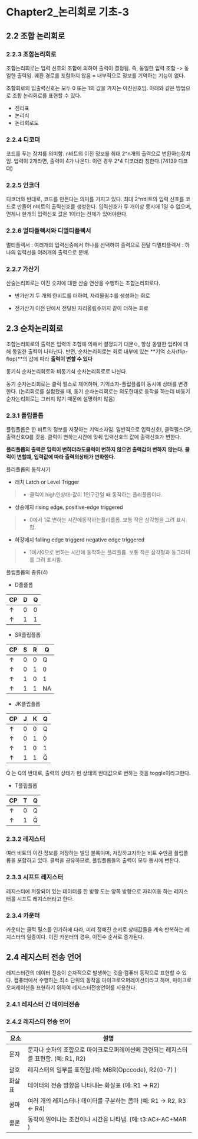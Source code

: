 # Chapter2_논리회로 기초-3

2.2 조합 논리회로
---

### 2.2.3 조합논리회로
조합논리회로는 입력 신호의 조합에 의하여 출력이 결정됨. 즉, 동일한 입력 조합 -> 동일한 출력임. 궤환 경로를 포함하지 않음 = 내부적으로 정보를 기억하는 기능이 없다.

조합회로의 입출력신호는 모두 0 또는 1의 값을 가지는 이진신호임. 아래와 같은 방법으로 조합 논리회로를 표현할 수 있다.
* 진리표
* 논리식
* 논리회로도

### 2.2.4 디코더
코드를 푸는 장치를 의미함. n비트의 이진 정보를 최대 2^n개의 출력으로 변환하는장치임. 입력이 2개라면, 출력이 4가 나온다. 이런 경우 2*4 디코더라 칭한다.(74139 디코더)

### 2.2.5 인코더
디코더와 반대로, 코드를 만든다는 의미를 가지고 있다. 최대 2^n비트의 입력 신호를 코드로 만들어 n비트의 출력신호를 생성한다. 입력신호가 두 개이상 동시에 1일 수 없으며, 언제나 한개의 입력신호 값은 1이라는 전제가 있어야한다. 

### 2.2.6 멀티플렉서와 디멀티플렉서
멀티플렉서 : 여러개의 입력선중에서 하나를 선택하여 출력으로 전달
디멀티플렉서 : 하나의 입력선을 여러개의 출력으로 분배.


### 2.2.7 가산기
산술논리회로는 이진 숫자에 대한 산술 연산을 수행하는 조합논리회로다. 


* 반가산기
  두 개의 한비트를 더하여, 자리올림수를 생성하는 회로

* 전가산기
  이전 단에서 전달된 자리올림수까지 같이 더하는 회로
  
2.3 순차논리회로
---
조합논리회로의 출력은 입력의 조합에 의해서 결정되기 대문ㅇ, 항상 동일한 입려에 대해 동일한 출력이 나타난다. 반면, 순차논리회로는 회로 내부에 있는 **기억 소자(flip-flop)**의 값에 따라 **출력이 변할 수 있다**

동기식 순차논리회로와 비동기식 순차논리회로로 나뉜다.

동기 순차논리회로는 클럭 펄스로 제어하며, 기억소자-플립플롭이 동시에 상태를 변경한다. (논리회로를 실험했을 때, 동기 순차논리회로는 의도한대로 동작을 하는데 비동기 순차논리회로는 그러지 않기 때문에 설명하지 않음)

### 2.3.1 플립플롭
플립플롭은 한 비트의 정보를 저장하는 기억소자임. 일반적으로 입력신호I, 클럭펄스CP, 출력신호Q를 갖음. 클럭이 변하는시간에 맞춰 입력신호의 값에 출력신호가 변한다.

**플리플롭의 출력은 입력이 변하더라도클럭이 변하지 않으면 출력값이 변하지 않는다. 클럭이 변할떄, 입력값에 따라 출력의상태가 변화한다.**

플리플롭의 동작시기
* 래치 Latch or Level Trigger
>* 클럭이 high인상태-값이 1인구간일 때 동작하는 플리플롭이다.
* 상승에지 rising edge, positive-edge triggered
>* 0에서 1로 변하는 시간에동작하는플리플롭. 보통 작은 삼각형을 그려 표시함.
* 하강에지 falling edge triggerd negative edge triggered
>* 1에서0으로 변하는 시간에 동작하는 플리플롭. 보통 작은 삼각형과 동그라미를 그려 표시함.

플립플롭의 종류(4)
* D플플롭

| CP | D | Q
|---|------|-------|
| ↑ |  0   | 0     | 
| ↑ |  1   | 1     |

  
* SR플립플롭
  
| CP | S | R | Q |
|----|---|---|-------|
| ↑  | 0 | 0 | Q     |
| ↑  | 0 | 1 | 0     |
| ↑  | 1 | 0 | 1     |
| ↑  | 1 | 1 | NA     |


* JK플립플롭
  
| CP | J | K | Q |
|----|---|---|-------|
| ↑  | 0 | 0 | Q      |
| ↑  | 0 | 1 | 0     |
| ↑  | 1 | 0 | 1     |
| ↑  | 1 | 1 | Q̄     |

Q̄ 는 Q의 반대로, 출력의 상태가 현 상태의 반대값으로 변하는 것을 toggle이라고한다.

* T플립플롭
  
| CP | T | Q|
|----|---|-------|
| ↑  | 0 | Q     |
| ↑  | 1 | Q̄     |

### 2.3.2 레지스터
여러 비트의 이진 정보를 저장하는 빌딩 블록이며, 저장하고자하는 비트 수만큼 플립플롭을 포함하고 있다. 클럭을 공유하므로, 플립플롭들의 출력이 모두 동시에 변한다. 

### 2.3.3 시프트 레지스터 
레지스터에 저장되어 있는 데이터를 한 방향 도는 양쪽 방향으로 자리이동 하는 레지스터를 시프트 레지스터라고 한다. 

### 2.3.4 카운터
카운터는 클럭 펄스를 인가하에 다라, 미리 정해진 순서로 상태값들을 계속 반복하는 레지스터의 일종이다. 이진 카운터의 경우, 이진수 순서로 증가된다.

2.4 레지스터 전송 언어
---
레지스터간의 데이터 전송이 순차적으로 발생하는 것을 컴퓨터 동작으로 표현할 수 있다. 컴퓨터에서 수행하는 최소 단위의 동작을 마이크로오퍼레이션이라고 하며, 마이크로오퍼레이션을 표현하기 위하여 레지스터전송언어를 사용한다.


### 2.4.1 레지스터 간 데이터전송

### 2.4.2 레지스터 전송 언어
| 요소 | 설명 |
| --- | --- |
| 문자 |문자나 숫자의 조합으로 마이크로오퍼레이션에 관련되는 레지스터를 표현함. (예: R1, R2) |
| 괄호 | 레지스터의 일부를 표현함.(예: MBR(Opccode), R2(0-7) ) |
| 화살표 | 데이터의 전송 방향을 나타내는 화살표 (예: R1 → R2) |
| 콤마 | 여러 개의 레지스터나 데이터를 구분하는 콤마 (예: R1 → R2, R3 ← R4) |
| 콜론 | 동작이 일어나는 조건이나 시간을 나타냄. (예: t3:AC←AC+MAR ) |
